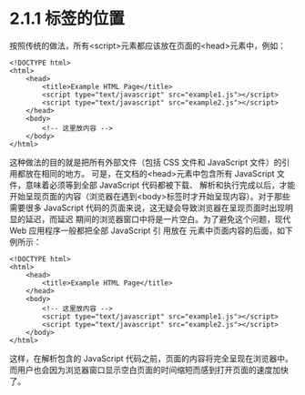 # 2.1.1 标签的位置

按照传统的做法，所有&lt;script&gt;元素都应该放在页面的&lt;head&gt;元素中，例如：

```text
<!DOCTYPE html>
<html>
    <head>
        <title>Example HTML Page</title>
        <script type="text/javascript" src="example1.js"></script>
        <script type="text/javascript" src="example2.js"></script>
    </head>
    <body>
        <!-- 这里放内容 -->
    </body>
</html>
```

这种做法的目的就是把所有外部文件（包括 CSS 文件和 JavaScript 文件）的引用都放在相同的地方。 可是，在文档的&lt;head&gt;元素中包含所有 JavaScript 文件，意味着必须等到全部 JavaScript 代码都被下载、 解析和执行完成以后，才能开始呈现页面的内容（浏览器在遇到&lt;body&gt;标签时才开始呈现内容）。对于那些需要很多 JavaScript 代码的页面来说，这无疑会导致浏览器在呈现页面时出现明显的延迟，而延迟 期间的浏览器窗口中将是一片空白。为了避免这个问题，现代 Web 应用程序一般都把全部 JavaScript 引 用放在  元素中页面内容的后面，如下例所示：

```text
<!DOCTYPE html>
<html>
    <head>
        <title>Example HTML Page</title>
    </head>
    <body>
        <!-- 这里放内容 -->
        <script type="text/javascript" src="example1.js"></script>
        <script type="text/javascript" src="example2.js"></script>
    </body>
</html>
```

这样，在解析包含的 JavaScript 代码之前，页面的内容将完全呈现在浏览器中。而用户也会因为浏览器窗口显示空白页面的时间缩短而感到打开页面的速度加快了。

